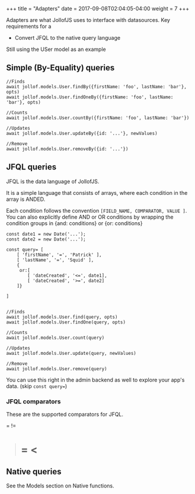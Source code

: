 +++
title = "Adapters"
date =  2017-09-08T02:04:05-04:00
weight = 7
+++

Adapters are what JollofJS uses to interface with datasources.
Key requirements for a

* Convert JFQL to the native query language




Still using the USer model as an example

## Simple (By-Equality) queries

```
//Finds
await jollof.models.User.findBy({firstName: 'foo', lastName: 'bar'}, opts)
await jollof.models.User.findOneBy({firstName: 'foo', lastName: 'bar'}, opts)

//Counts
await jollof.models.User.countBy({firstName: 'foo', lastName: 'bar'})

//Updates
await jollof.models.User.updateBy({id: '...'}, newValues)

//Remove
await jollof.models.User.removeBy({id: '...'})

```

## JFQL queries
JFQL is the data language of JollofJS.

It is a simple language that consists of arrays, where each condition in the array is ANDED.

Each condition follows the convention `[FIELD_NAME, COMPARATOR, VALUE ]`.
You can also explicitly define AND or OR conditions by wrapping the condition groups in {and: conditions} or {or: conditions}

```
const date1 = new Date('...');
const date2 = new Date('...');

const query= [
    [ 'firstName', '=', 'Patrick' ],
    [ 'lastName', '=', 'Squid' ],
    {
     or:[
        [ 'dateCreated', '<=', date1],
        [ 'dateCreated', '>=', date2]
    ]}

]


//Finds
await jollof.models.User.find(query, opts)
await jollof.models.User.findOne(query, opts)

//Counts
await jollof.models.User.count(query)

//Updates
await jollof.models.User.update(query, newValues)

//Remove
await jollof.models.User.remove(query)

```

You can use this right in the admin backend as well to explore your app's data. (skip `const query=`)

### JFQL comparators
These are the supported comparators for JFQL.

=
!=
>
>=
<
>=

## Native queries
See the Models section on Native functions.